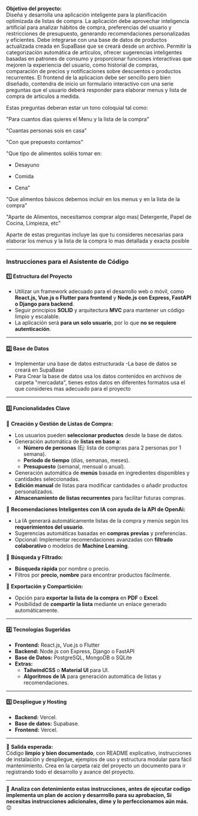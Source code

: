 **Objetivo del proyecto:**  
Diseña y desarrolla una aplicación inteligente para la planificación optimizada de listas de compra. La aplicación debe aprovechar inteligencia artificial para analizar hábitos de compra, preferencias del usuario y restricciones de presupuesto, generando recomendaciones personalizadas y eficientes. Debe integrarse con una base de datos de productos actualizada creada en SupaBase que se creará desde un archivo. 
Permitir la categorización automática de artículos, ofrecer sugerencias inteligentes basadas en patrones de consumo y proporcionar funciones interactivas que mejoren la experiencia del usuario, como historial de compras, comparación de precios y notificaciones sobre descuentos o productos recurrentes.
El frontend de la aplicacion debe ser sencillo pero bien diseñado, contendra de inicio un formulario interactivo con una serie preguntas que el usuario deberá responder para elaborar menus y lista de compra de articulos a medida.

Estas preguntas deberan estar un tono coloquial tal como:
 
"Para cuantos dias quieres el Menu y la lista de la compra"

"Cuantas personas sois en casa"

"Con que prepuesto contamos"

"Que tipo de alimentos soléis tomar en:

- Desayuno

- Comida

- Cena"

"Que alimentos básicos debemos incluir en los menus y en la lista de la compra"

"Aparte de Alimentos, necesitamos comprar algo mas( Detergente, Papel de Cocina, Limpieza, etc"
 
 Aparte de estas preguntas incluye las que tu consideres necesarias para elaborar los menus y la lista de la compra lo mas detallada y exacta posible


---

### **Instrucciones para el Asistente de Código**  

#### **1️⃣ Estructura del Proyecto**  
- Utilizar un framework adecuado para el desarrollo web o móvil, como **React.js, Vue.js o Flutter para frontend** y **Node.js con Express, FastAPI o Django para backend**.  
- Seguir principios **SOLID** y arquitectura **MVC** para mantener un código limpio y escalable.  
- La aplicación será **para un solo usuario**, por lo que **no se requiere autenticación**.  

---

#### **2️⃣ Base de Datos**  
- Implementar una base de datos estructurada
-La base de datos se creará en SupaBase
- Para Crear la base de datos usa los datos contenidos en archivos de carpeta "mercadata", tienes estos datos en diferentes formatos usa el que consideres mas adecuado para el proyecto

---

#### **3️⃣ Funcionalidades Clave**  

🔹 **Creación y Gestión de Listas de Compra:**  
- Los usuarios pueden **seleccionar productos** desde la base de datos.  
- Generación automática de **listas en base a**:  
  - **Número de personas** (Ej: lista de compras para 2 personas por 1 semana).  
  - **Periodo de tiempo** (días, semanas, meses).  
  - **Presupuesto** (semanal, mensual o anual).  
- Generación automática de **menús** basada en ingredientes disponibles y cantidades seleccionadas.  
- **Edición manual** de listas para modificar cantidades o añadir productos personalizados.  
- **Almacenamiento de listas recurrentes** para facilitar futuras compras.  

🔹 **Recomendaciones Inteligentes con IA con ayuda de la API de OpenAi:**  
- La IA generará automáticamente listas de la compra y menús según los **requerimientos del usuario**.  
- Sugerencias automáticas basadas en **compras previas** y preferencias.  
- Opcional: Implementar recomendaciones avanzadas con **filtrado colaborativo** o modelos de **Machine Learning**.  

🔹 **Búsqueda y Filtrado:**  
- **Búsqueda rápida** por nombre o precio.  
- Filtros por **precio, nombre** para encontrar productos fácilmente.  

🔹 **Exportación y Compartición:**  
- Opción para **exportar la lista de la compra** en **PDF** o **Excel**.  
- Posibilidad de **compartir la lista** mediante un enlace generado automáticamente.  

---

#### **4️⃣ Tecnologías Sugeridas**  
- **Frontend:** React.js, Vue.js o Flutter  
- **Backend:** Node.js con Express, Django o FastAPI  
- **Base de Datos:** PostgreSQL, MongoDB o SQLite  
- **Extras:**  
  - **TailwindCSS** o **Material UI** para UI.  
  - **Algoritmos de IA** para generación automática de listas y recomendaciones.  

---

#### **5️⃣ Despliegue y Hosting**  
- **Backend:** Vercel.  
- **Base de datos:**  Supabase.  
- **Frontend:** Vercel.  

---

📌 **Salida esperada:**  
Código **limpio y bien documentado**, con README explicativo, instrucciones de instalación y despliegue, ejemplos de uso y estructura modular para fácil mantenimiento. 
Crea en la carpeta raiz del proyecto un documento para ir registrando todo el desarrollo y avance del proyecto.

---

 🚀 **Analiza con detenimiento estas instrucciones, antes de ejecutar codigo implementa un plan de accion y desarrrollo para su aprobacion, Si necesitas instrucciones adicionales, dime y lo perfeccionamos aún más.** 😊